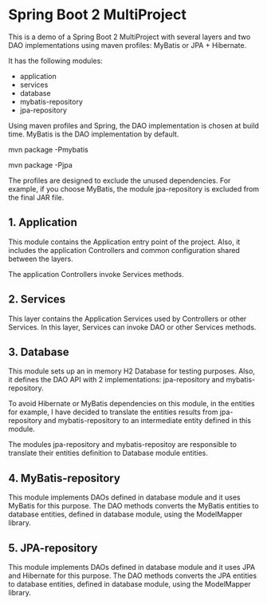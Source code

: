 # Spring Boot 2 MultiProject

This is a demo of a Spring Boot 2 MultiProject with several layers and two DAO implementations using maven profiles: MyBatis or JPA + Hibernate.

It has the following modules:
- application
- services
- database
- mybatis-repository
- jpa-repository

Using maven profiles and Spring, the DAO implementation is chosen at build time. MyBatis is the DAO implementation by default.

mvn package -Pmybatis

mvn package -Pjpa

The profiles are designed to exclude the unused dependencies. For example, if you choose MyBatis, the module jpa-repository is excluded from the final JAR file.

## 1. Application

This module contains the Application entry point of the project. Also, it includes the application Controllers and common configuration shared between the layers.

The application Controllers invoke Services methods.

## 2. Services

This layer contains the Application Services used by Controllers or other Services. In this layer, Services can invoke DAO or other Services methods.

## 3. Database

This module sets up an in memory H2 Database for testing purposes. Also, it defines the DAO API with 2 implementations: jpa-repository and mybatis-repository. 

To avoid Hibernate or MyBatis dependencies on this module, in the entities for example, I have decided to translate the entities results from jpa-repository and mybatis-repository to an
intermediate entity defined in this module.

The modules jpa-repository and mybatis-repositoy are responsible to translate their entities definition to Database module entities.

## 4. MyBatis-repository

This module implements DAOs defined in database module and it uses MyBatis for this purpose. The DAO methods converts the MyBatis entities to database entities, defined in database module,
using the ModelMapper library.

## 5. JPA-repository

This module implements DAOs defined in database module and it uses JPA and Hibernate for this purpose. The DAO methods converts the JPA entities to database entities, defined in database module,
using the ModelMapper library.



